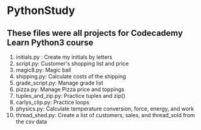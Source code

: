 # PythonStudy
## These files were all projects for Codecademy Learn Python3 course

1. initials.py : Create my initials by letters
2. script.py: Customer's shopping list and price
3. magic8.py: Magic ball 
4. shipping.py: Calculate costs of the shipping 
5. grade_script.py: Manage grade list
6. pizza.py: Manage Pizza price and toppings
7. tuples_and_zip.py: Practice tuples and zip()
8. carlys_clip.py: Practice loops
9. physics.py: Calculate temperature conversion, force, energy, and work
10. thread_shed.py: Create a list of customers, sales, and thread_sold from the csv data
